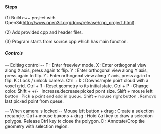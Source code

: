 
#### Steps 

(1) Build c++ project with Open3d(http://www.open3d.org/docs/release/cpp_project.html).

(2) Add provided cpp and header files.

(3) Program starts from source.cpp which has main function.


##### Controls

-- Editing control --
F            : Enter freeview mode.
X            : Enter orthogonal view along X axis, press again to flip.
Y            : Enter orthogonal view along Y axis, press again to flip.
Z            : Enter orthogonal view along Z axis, press again to flip.
K            : Lock / unlock camera.
Ctrl + D     : Downsample point cloud with a voxel grid.
Ctrl + R     : Reset geometry to its initial state.
Ctrl + P     : Change color.
Shift + +/-  : Increase/decrease picked point size.
Shift + mouse left button   : Pick a point and add in queue.
Shift + mouse right button  : Remove last picked point from queue.

-- When camera is locked --
Mouse left button + drag    : Create a selection rectangle.
Ctrl + mouse buttons + drag : Hold Ctrl key to draw a selection polygon. Release Ctrl key to close the polygon.
C                           : Annotate/Crop the geometry with selection region.

